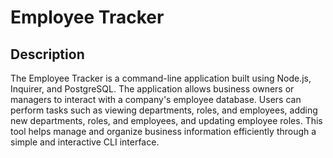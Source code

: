 # Employee Tracker
## Description
The Employee Tracker is a command-line application built using Node.js, Inquirer, and PostgreSQL. The application allows business owners or managers to interact with a company's employee database. Users can perform tasks such as viewing departments, roles, and employees, adding new departments, roles, and employees, and updating employee roles. This tool helps manage and organize business information efficiently through a simple and interactive CLI interface.
